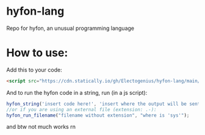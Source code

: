 # hyfon-lang
Repo for hyfon, an unusual programming language 

# How to use:

Add this to your code:
```HTML
<script src="https://cdn.statically.io/gh/Electogenius/hyfon-lang/main/Hyfon.js"></script>
```
And to run the hyfon code in a string, run (in a js script):
```JavaScript
hyfon_string('insert code here!', 'insert where the output will be sent to (what part of the document counts as "sys")');
//or if you are using an external file (extension: .-):
hyfon_run_filename("filename without extension", "where is 'sys'");
```
and btw not much works rn

